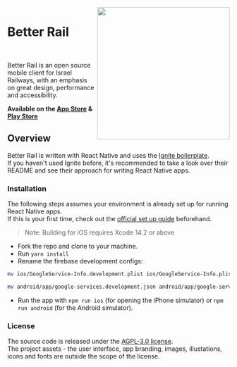 <img src="https://better-rail.co.il/assets/images/iphone-screenshot@2x.png" width="300" align="right">

# Better Rail

<a href="https://github.com/guytepper/better-rail/blob/main/LICENSE"><img src="https://img.shields.io/badge/license-AGPL--3.0-brightgreen" alt="" /></a>&nbsp;<a href="https://twitter.com/better_rail"><img src="https://img.shields.io/twitter/follow/better_rail" alt="" /></a>

Better Rail is an open source mobile client for Israel Railways, with an emphasis on great design, performance and accessibility.

**Available on the [App Store](https://apps.apple.com/il/app/better-rail/id1562982976)</a> & [Play Store](https://play.google.com/store/apps/details?id=com.betterrail)**

## Overview

Better Rail is written with React Native and uses the [Ignite boilerplate](https://github.com/infinitered/ignite/).  
If you haven't used Ignite before, it's recommended to take a look over their README and see their approach for writing React Native apps.

### Installation

The following steps assumes your environment is already set up for running React Native apps.  
If this is your first time, check out the [official set up guide](https://reactnative.dev/docs/environment-setup) beforehand.

> Note: Building for iOS requires Xcode 14.2 or above

- Fork the repo and clone to your machine.
- Run `yarn install`
- Rename the firebase development configs:

```bash
mv ios/GoogleService-Info.development.plist ios/GoogleService-Info.plist

mv android/app/google-services.development.json android/app/google-services.json
```

- Run the app with `npm run ios` (for opening the iPhone simulator) or `npm run android` (for the Android simulator).

### License

The source code is released under the [AGPL-3.0 license](https://github.com/guytepper/better-rail/blob/main/LICENSE).  
The project assets - the user interface, app branding, images, illustations, icons and fonts are outside the scope of the license.
